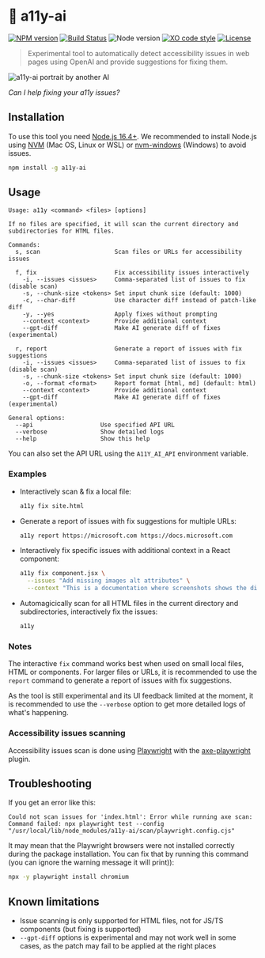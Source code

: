 # :robot: a11y-ai

[![NPM version](https://img.shields.io/npm/v/a11y-ai.svg)](https://www.npmjs.com/package/a11y-ai)
[![Build Status](https://github.com/sinedied/a11y-ai/workflows/build/badge.svg)](https://github.com/sinedied/a11y-ai/actions)
![Node version](https://img.shields.io/node/v/a11y-ai.svg)
[![XO code style](https://img.shields.io/badge/code_style-XO-5ed9c7.svg)](https://github.com/sindresorhus/xo)
[![License](https://img.shields.io/badge/license-MIT-blue.svg)](LICENSE)

> Experimental tool to automatically detect accessibility issues in web pages using OpenAI and provide suggestions for fixing them.

![a11y-ai portrait by another AI](https://user-images.githubusercontent.com/593151/221144683-af658535-500b-4024-afe9-032526b3eec9.png)

*Can I help fixing your a11y issues?*

## Installation

To use this tool you need [Node.js 16.4+](https://nodejs.org/). We recommended to install Node.js using [NVM](https://github.com/nvm-sh/nvm) (Mac OS, Linux or WSL) or [nvm-windows](https://github.com/coreybutler/nvm-windows) (Windows) to avoid issues.

```bash
npm install -g a11y-ai
```

## Usage

```
Usage: a11y <command> <files> [options]

If no files are specified, it will scan the current directory and
subdirectories for HTML files.

Commands:
  s, scan                     Scan files or URLs for accessibility issues

  f, fix                      Fix accessibility issues interactively
    -i, --issues <issues>     Comma-separated list of issues to fix (disable scan)
    -s, --chunk-size <tokens> Set input chunk size (default: 1000)
    -c, --char-diff           Use character diff instead of patch-like diff
    -y, --yes                 Apply fixes without prompting
    --context <context>       Provide additional context
    --gpt-diff                Make AI generate diff of fixes (experimental)

  r, report                   Generate a report of issues with fix suggestions
    -i, --issues <issues>     Comma-separated list of issues to fix (disable scan)
    -s, --chunk-size <tokens> Set input chunk size (default: 1000)
    -o, --format <format>     Report format [html, md] (default: html)
    --context <context>       Provide additional context
    --gpt-diff                Make AI generate diff of fixes (experimental)

General options:
  --api                   Use specified API URL
  --verbose               Show detailed logs
  --help                  Show this help
```

You can also set the API URL using the `A11Y_AI_API` environment variable.

### Examples

- Interactively scan & fix a local file:

  ```bash
  a11y fix site.html
  ```

- Generate a report of issues with fix suggestions for multiple URLs:

  ```bash
  a11y report https://microsoft.com https://docs.microsoft.com
  ```

- Interactively fix specific issues with additional context in a React component:
  ```bash
  a11y fix component.jsx \
    --issues "Add missing images alt attributes" \
    --context "This is a documentation where screenshots shows the different step to setup GitHub Copilot on your account" 
  ```

- Automagicically scan for all HTML files in the current directory and subdirectories, interactively fix the issues:

  ```bash
  a11y
  ```

### Notes

The interactive `fix` command works best when used on small local files, HTML or components.
For larger files or URLs, it is recommended to use the `report` command to generate a report of issues with fix suggestions.

As the tool is still experimental and its UI feedback limited at the moment, it is recommended to use the `--verbose` option to get more detailed logs of what's happening.

### Accessibility issues scanning 

Accessibility issues scan is done using [Playwright](https://playwright.dev/) with the [axe-playwright](https://www.npmjs.com/package/axe-playwright) plugin.

<!-- ## Automated reports

You can generate a report of all the issues found in your project automatically on your CI/CD using this GitHub Action: [sinedied/a11y-ai-action](https://github.com/sinedied/a11y-ai-action)

You can see a complete [example workflow](https://github.com/sinedied/a11y-ai/blob/main/.github/workflows/action.yml) in action on this repository. -->

## Troubleshooting

If you get an error like this:

```
Could not scan issues for 'index.html': Error while running axe scan: Command failed: npx playwright test --config "/usr/local/lib/node_modules/a11y-ai/scan/playwright.config.cjs"
```

It may mean that the Playwright browsers were not installed correctly during the package installation. You can fix that by running this command (you can ignore the warning message it will print)):

```bash
npx -y playwright install chromium
```

## Known limitations

- Issue scanning is only supported for HTML files, not for JS/TS components (but fixing is supported)
- `--gpt-diff` options is experimental and may not work well in some cases, as the patch may fail to be applied at the right places
